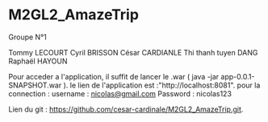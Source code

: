 # M2GL2_AmazeTrip

Groupe N°1

Tommy LECOURT
Cyril BRISSON
César CARDIANLE
Thi thanh tuyen DANG
Raphaël HAYOUN

Pour acceder a l'application, il suffit de lancer le .war ( java -jar app-0.0.1-SNAPSHOT.war ).
le lien de l'application est :"http://localhost:8081".
pour la connection : 
username : nicolas@gmail.com
Password : nicolas123

Lien du git : https://github.com/cesar-cardinale/M2GL2_AmazeTrip.git.
